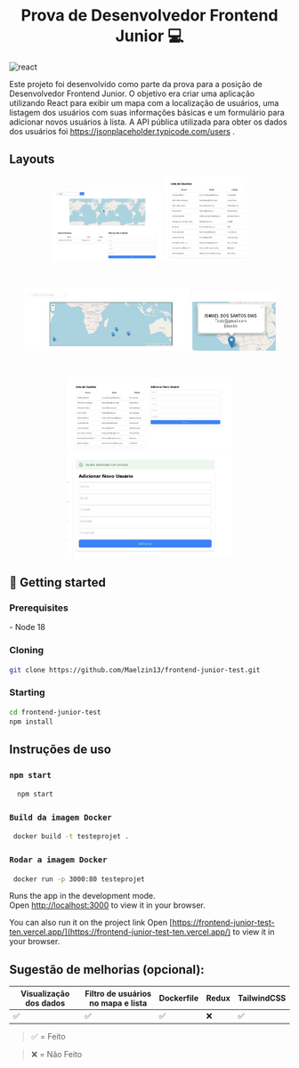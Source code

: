 <h1 align="center" style="font-weight: bold;">Prova de Desenvolvedor Frontend Junior 💻</h1>

[REACT__BADGE]: https://img.shields.io/badge/React-005CFE?style=for-the-badge&logo=react
![react][REACT__BADGE]


Este projeto foi desenvolvido como parte da prova para a posição de Desenvolvedor Frontend Junior. O objetivo era criar uma aplicação utilizando React para exibir um mapa com a localização de usuários, uma listagem dos usuários com suas informações básicas e um formulário para adicionar novos usuários à lista. A API pública utilizada para obter os dados dos usuários foi 
https://jsonplaceholder.typicode.com/users .


## Layouts

<p align="center">
  <img src="https://github.com/Maelzin13/frontend-junior-test/blob/main/public/assets/img/filter.jpeg" width="200" alt="Filtro">
  <img src="https://github.com/Maelzin13/frontend-junior-test/blob/main/public/assets/img/ListUserAdd.jpeg" width="150" alt="Lista de Usuários">
</p><br>
<p align="center">
  <img src="https://github.com/Maelzin13/frontend-junior-test/blob/main/public/assets/img/map.jpeg" width="300" alt="Mapa">
  <img src="https://github.com/Maelzin13/frontend-junior-test/blob/main/public/assets/img/mapnewUser.jpeg" width="150" alt="Mapa com Usuário">
</p><br>
<p align="center">
  <img src="https://github.com/Maelzin13/frontend-junior-test/blob/main/public/assets/img/listAndForm.jpeg" width="300" alt="Lista e Formulário">
  <img src="https://github.com/Maelzin13/frontend-junior-test/blob/main/public/assets/img/addUser.jpeg" width="300" alt="Novo Usuário">
</p>


<h2 id="started">🚀 Getting started</h2>

<h3>Prerequisites</h3>
- Node 18
<h3>Cloning</h3>

```bash
git clone https://github.com/Maelzin13/frontend-junior-test.git
```

<h3>Starting</h3>

```bash
cd frontend-junior-test
npm install
```
## Instruções de uso

### `npm start`
```bash
  npm start
```
### `Build da imagem Docker`
```bash
 docker build -t testeprojet .
```


### `Rodar a imagem Docker`
```bash
 docker run -p 3000:80 testeprojet
```

Runs the app in the development mode.\
Open [http://localhost:3000](http://localhost:3000) to view it in your browser.

You can also run it on the project link
Open [https://frontend-junior-test-ten.vercel.app/](https://frontend-junior-test-ten.vercel.app/) to view it in your browser.



## Sugestão de melhorias (opcional):

| Visualização dos dados | Filtro de usuários no mapa e lista | Dockerfile | Redux | TailwindCSS |
| ---------------------- | --------------------------------- | ---------- | ----- | ----------- |
| ✅                      | ✅                                 | ✅         | ❌    | ✅          |


> ✅ = Feito

> ❌ = Não Feito


